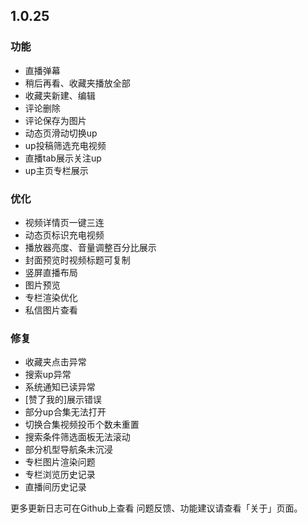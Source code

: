 ## 1.0.25

### 功能
+ 直播弹幕
+ 稍后再看、收藏夹播放全部
+ 收藏夹新建、编辑
+ 评论删除
+ 评论保存为图片
+ 动态页滑动切换up
+ up投稿筛选充电视频
+ 直播tab展示关注up
+ up主页专栏展示

### 优化
+ 视频详情页一键三连
+ 动态页标识充电视频
+ 播放器亮度、音量调整百分比展示
+ 封面预览时视频标题可复制
+ 竖屏直播布局
+ 图片预览
+ 专栏渲染优化
+ 私信图片查看
  
### 修复
+ 收藏夹点击异常
+ 搜索up异常
+ 系统通知已读异常
+ [赞了我的]展示错误
+ 部分up合集无法打开
+ 切换合集视频投币个数未重置
+ 搜索条件筛选面板无法滚动
+ 部分机型导航条未沉浸
+ 专栏图片渲染问题
+ 专栏浏览历史记录
+ 直播间历史记录


更多更新日志可在Github上查看
问题反馈、功能建议请查看「关于」页面。
